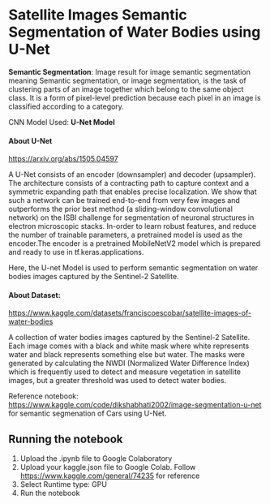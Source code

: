 # Satellite Images Semantic Segmentation of Water Bodies using U-Net

**Semantic Segmentation**:
Image result for image semantic segmentation meaning
Semantic segmentation, or image segmentation, is the task of clustering parts of an image together which belong to the same object class. It is a form of pixel-level prediction because each pixel in an image is classified according to a category.

CNN Model Used: **U-Net Model**

#### About U-Net
https://arxiv.org/abs/1505.04597

A U-Net consists of an encoder (downsampler) and decoder (upsampler). The architecture consists of a contracting path to capture context and a symmetric expanding path that enables precise localization. We show that such a network can be trained end-to-end from very few images and outperforms the prior best method (a sliding-window convolutional network) on the ISBI challenge for segmentation of neuronal structures in electron microscopic stacks. In-order to learn robust features, and reduce the number of trainable parameters, a pretrained model is used as the encoder.The encoder is a pretrained MobileNetV2 model which is prepared and ready to use in tf.keras.applications.

Here, the U-net Model is used to perform semantic segmentation on water bodies images captured by the Sentinel-2 Satellite.

#### About Dataset:
https://www.kaggle.com/datasets/franciscoescobar/satellite-images-of-water-bodies

A collection of water bodies images captured by the Sentinel-2 Satellite. Each image comes with a black and white mask where white represents water and black represents something else but water. The masks were generated by calculating the NWDI (Normalized Water Difference Index) which is frequently used to detect and measure vegetation in satellite images, but a greater threshold was used to detect water bodies.

Reference notebook: https://www.kaggle.com/code/dikshabhati2002/image-segmentation-u-net for semantic segmenation of Cars using U-Net.

## Running the notebook
1. Upload the .ipynb file to Google Colaboratory
2. Upload your kaggle.json file to Google Colab. Follow https://www.kaggle.com/general/74235 for reference
3. Select Runtime type: GPU
4. Run the notebook
